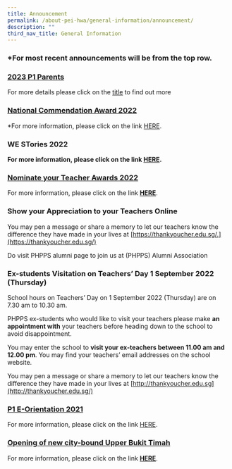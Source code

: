 ```yaml
---
title: Announcement
permalink: /about-pei-hwa/general-information/announcement/
description: ""
third_nav_title: General Information
---
```

### *For most recent announcements will be from the top row.

### [2023 P1 Parents](https://staging.d3ud1e33ljueqf.amplifyapp.com/our-partners-1/parents/2023-p1-parents/)


For more details please click on the [title](https://staging.d3ud1e33ljueqf.amplifyapp.com/our-partners-1/parents/2023-p1-parents/) to find out more



### [National Commendation Award 2022](https://staging.d3ud1e33ljueqf.amplifyapp.com/others/national-commendation-award-2022/)

*For more information, please click on the link [HERE](https://staging.d3ud1e33ljueqf.amplifyapp.com/others/national-commendation-award-2022/).



### WE STories 2022


**For more information, please click on the link [HERE](https://staging.d3ud1e33ljueqf.amplifyapp.com/others/we-stories-2022).**



### [Nominate your Teacher Awards 2022](https://staging.d3ud1e33ljueqf.amplifyapp.com/others/nominate-your-teacher-awards-2022/)

For more information, please click on the link **[HERE](https://staging.d3ud1e33ljueqf.amplifyapp.com/others/nominate-your-teacher-awards-2022/)**.

### **Show your Appreciation to your Teachers Online**  

You may pen a message or share a memory to let our teachers know the difference they have made in your lives at [https://thankyoucher.edu.sg/.](https://thankyoucher.edu.sg/)  

Do visit PHPPS alumni page to join us at (PHPPS) Alumni Association

### Ex-students Visitation on Teachers’ Day 1 September 2022 (Thursday)
 
School hours on Teachers’ Day on 1 September 2022 (Thursday) are on 7.30 am to 10.30 am.

PHPPS ex-students who would like to visit your teachers please make **an appointment with** your teachers before heading down to the school to avoid disappointment. 

You may enter the school to **visit your ex-teachers between 11.00 am and 12.00 pm**. You may find your teachers’ email addresses on the school website. 

You may pen a message or share a memory to let our teachers know the difference they have made in your lives at [http://thankyoucher.edu.sg](http://thankyoucher.edu.sg/)

### [P1 E-Orientation 2021](staging.d3ud1e33ljueqf.amplifyapp.com/our-partners-1/parents/p1-e-orientation/)

For more information, please click on the link [HERE](staging.d3ud1e33ljueqf.amplifyapp.com/our-partners-1/parents/p1-e-orientation/).

### [Opening of new city-bound Upper Bukit Timah](https://peihwapresbyterianpri-moe-edu-sg-admin.cwp.sg/others/opening-of-new-city-bound-upper-bukit-timah-road)  


For more information, please click on the link **[HERE](https://peihwapresbyterianpri-moe-edu-sg-admin.cwp.sg/others/opening-of-new-city-bound-upper-bukit-timah-road)**.